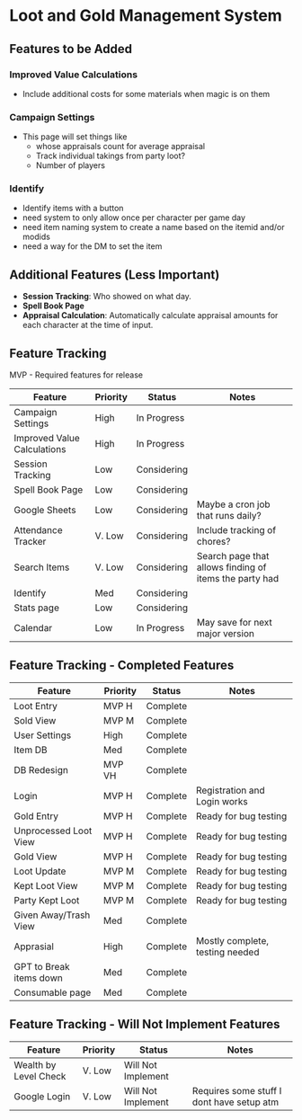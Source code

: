 # Loot and Gold Management System

## Features to be Added

### Improved Value Calculations
- Include additional costs for some materials when magic is on them

### Campaign Settings
- This page will set things like 
  - whose appraisals count for average appraisal
  - Track individual takings from party loot?
  - Number of players

### Identify
- Identify items with a button
- need system to only allow once per character per game day
- need item naming system to create a name based on the itemid and/or modids
- need a way for the DM to set the item 

## Additional Features (Less Important)
- **Session Tracking**: Who showed on what day.
- **Spell Book Page**
- **Appraisal Calculation**: Automatically calculate appraisal amounts for each character at the time of input.

## Feature Tracking
MVP - Required features for release

| Feature                     | Priority | Status      | Notes                                                  | 
|-----------------------------|----------|-------------|--------------------------------------------------------|
| Campaign Settings           | High     | In Progress |                                                        |
| Improved Value Calculations | High     | In Progress |                                                        |
| Session Tracking            | Low      | Considering |                                                        |
| Spell Book Page             | Low      | Considering |                                                        |
| Google Sheets               | Low      | Considering | Maybe a cron job that runs daily?                      |
| Attendance Tracker          | V. Low   | Considering | Include tracking of chores?                            |
| Search Items                | V. Low   | Considering | Search page that allows finding of items the party had |
| Identify                    | Med      | Considering |                                                        |
| Stats page                  | Low      | Considering |                                                        |
| Calendar                    | Low      | In Progress | May save for next major version                        |

## Feature Tracking - Completed Features

| Feature                  | Priority | Status    | Notes                                                  | 
|--------------------------|----------|-----------|--------------------------------------------------------|
| Loot Entry               | MVP H    | Complete  |                                                        |
| Sold View                | MVP M    | Complete  |                                                        |
| User Settings            | High     | Complete  |                                                        |
| Item DB                  | Med      | Complete  |                                                        |
| DB Redesign              | MVP VH   | Complete  |                                                        |
| Login                    | MVP H    | Complete  | Registration and Login works                           |
| Gold Entry               | MVP H    | Complete  | Ready for bug testing                                  |
| Unprocessed Loot View    | MVP H    | Complete  | Ready for bug testing                                  |
| Gold View                | MVP H    | Complete  | Ready for bug testing                                  |
| Loot Update              | MVP M    | Complete  | Ready for bug testing                                  |
| Kept Loot View           | MVP M    | Complete  | Ready for bug testing                                  |
| Party Kept Loot          | MVP M    | Complete  | Ready for bug testing                                  |
| Given Away/Trash View    | Med      | Complete  |                                                        |
| Apprasial                | High     | Complete  | Mostly complete, testing needed                        |
| GPT to Break items down  | Med      | Complete  |                                                        |
| Consumable page          | Med      | Complete  |                                                        |

## Feature Tracking - Will Not Implement Features

| Feature                  | Priority | Status              | Notes                                     | 
|--------------------------|----------|---------------------|-------------------------------------------|
| Wealth by Level Check    | V. Low   | Will Not Implement  |                                           |
| Google Login             | V. Low   | Will Not Implement  | Requires some stuff I dont have setup atm |
